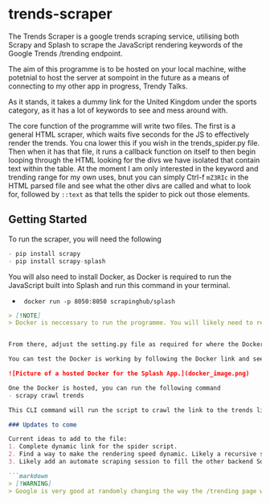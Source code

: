 # trends-scraper

The Trends Scraper is a google trends scraping service, utilising both Scrapy and Splash to scrape the JavaScript rendering keywords of the Google Trends /trending endpoint.

The aim of this programme is to be hosted on your local machine, withe potetnial to host the server at sompoint in the future as a means of connecting to my other app in progress, Trendy Talks.

As it stands, it takes a dummy link for the United Kingdom under the sports category, as it has a lot of keywords to see and mess around with.

The core function of the programme will write two files. The first is a general HTML scraper, which waits five seconds for the JS to effectively render the trends. You cna lower this if you wish in the trends_spider.py file. Then when it has that file, it runs a callback function on itself to then begin looping through the HTML looking for the divs we have isolated that contain text within the table. At the moment I am only interested in the keyword and trending range for my own uses, bnut you can simply Ctrl-f ```mZ3RIc``` in the HTML parsed file and see what the other divs are called and what to look for, followed by ```::text``` as that tells the spider to pick out those elements. 

## Getting Started

To run the scraper, you will need the following

```Python
- pip install scrapy
- pip install scrapy-splash
```

You will also need to install Docker, as Docker is required to run the JavaScript built into Splash and run this command in your terminal.
- ``` docker run -p 8050:8050 scrapinghub/splash```

```markdown
> [!NOTE]  
> Docker is neccessary to run the programme. You will likely need to restart your machine once Docker has downloaded. You can find the link to the relevant Docker via the Splash docs https://splash.readthedocs.io/en/latest/install.html. 


From there, adjust the setting.py file as required for where the Docker is running the splash bot on your hosted localhost or ip and its port.

You can test the Docker is working by following the Docker link and seeing an image like this.

![Picture of a hosted Docker for the Splash App.](docker_image.png)

One the Docker is hosted, you can run the following command
- scrapy crawl trends

This CLI command will run the script to crawl the link to the trends link. And acquire data. In the future, this will by a dynamic link, being pinged from a front end application. But for now. It is a static link for testing purposes.

### Updates to come

Current ideas to add to the file:
1. Complete dynamic link for the spider script.
2. Find a way to make the rendering speed dynamic. Likely a recursive statement that checks if the keyword div class name is present to speed up keyword rendering speeds for front end usage.
3. Likely add an automate scraping session to fill the other backend Socket rooms I intend to make so there's some automation for users as they visit the site.

```markdown
> [!WARNING]
> Google is very good at randomly changing the way the /trending page works in Google Trends. So there is a solid chane at some point in the future this spider will break.
